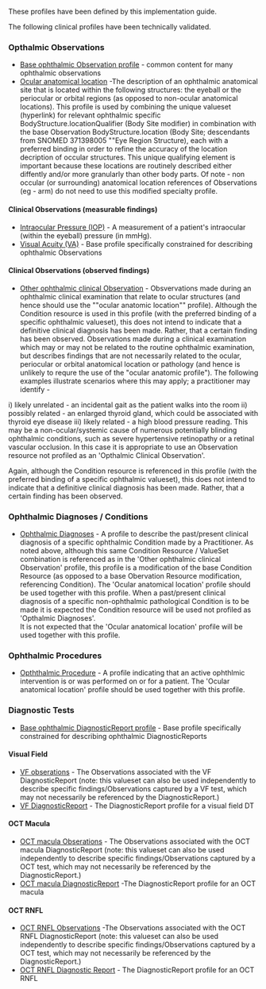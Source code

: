 These profiles have been defined by this implementation guide.

The following clinical profiles have been technically validated.

### Opthalmic Observations

* [Base ophthalmic Observation profile](StructureDefinition-observation-base.html) - common content for many ophthalmic observations 
* [Ocular anatomical location](StructureDefinition-body-structure-eye.html) -The description of an ophthalmic anatomical site that is located within the following structures: the eyeball or the periocular or orbital regions (as opposed to non-ocular anatomical locations).
This profile is used by combining the unique valueset (hyperlink) for relevant ophthalmic specific BodyStructure.locationQualifier (Body Site modifier) in combination with the base Observation BodyStructure.location (Body Site; descendants from SNOMED 371398005 ""Eye Region Structure), each with a preferred binding in order to refine the accuracy of the location decription of occular structures. This unique qualifying element is important because these locations are routinely described either diffently and/or more granularly than other body parts.
Of note - non occular (or surrounding) anatomical location references of Observations (eg - arm) do not need to use this modified specialty profile.

#### Clinical Observations (measurable findings)
* [Intraocular Pressure (IOP)](StructureDefinition-observation-iop.html) - A measurement of a patient's intraocular (within the eyeball) pressure (in mmHg).
* [Visual Acuity (VA)](StructureDefinition-observation-visual-acuity.html) - Base profile specifically constrained for describing ophthalmic Observations

#### Clinical Observations (observed findings)

* [Other ophthalmic clinical Observation](StructureDefinition-observation-eye-region-finding.html) - Obsvervations made during an ophthalmic clinical examination that relate to ocular structures (and hence should use the ""ocular anatomic location"" profile). 
Although the Condition resource is used in this profile (with the preferred binding of a specific ophthalmic valueset), this does not intend to indicate that a definitive clinical diagnosis has been made. Rather, that a certain finding has been observed.
Observations made during a clinical examination which may or may not be related to the routine ophthalmic examination, but describes findings that are not necessarily related to the ocular, periocular or orbital anatomical location or pathology (and hence is unlikely to requre the use of the "ocular anatomic profile"). The following examples illustrate scenarios where this may apply; a practitioner may identify - 

i) likely unrelated - an incidental gait as the patient walks into the room
ii) possibly related - an enlarged thyroid gland, which could be associated with thyroid eye disease
iii) likely related - a high blood pressure reading. This may be a non-ocular/systemic cause of numerous potentially blinding ophthalmic conditions, such as severe hypertensive retinopathy or a retinal vascular occlusion.
In this case it is appropriate to use an Observation resource not profiled as an 'Opthalmic Clinical Observation'.

Again, although the Condition resource is referenced in this profile (with the preferred binding of a specific ophthalmic valueset), this does not intend to indicate that a definitive clinical diagnosis has been made. Rather, that a certain finding has been observed.  

### Ophthalmic Diagnoses / Conditions 
* [Ophthalmic Diagnoses](StructureDefinition-condition-base.html) - A profile to describe the past/present clinical diagnosis of a specific ophthalmic Condition made by a Practitioner.
As noted above, although this same Condition Resource / ValueSet combination is referenced as in the 'Other ophthalmic clinical Observation' profile, this profile is a modification of the base Condition Resource (as opposed to a base Obervation Resource modification, referencing Condition).
The 'Ocular anatomical location' profile should be used together with this profile.
When a past/present clinical diagnosis of a specific non-ophthalmic pathological Condition is to be made it is expected the Condition resource will be used not profiled as 'Opthalmic Diagnoses'.  
It is not expected that the 'Ocular anatomical location' profile will be used together with this profile.


### Ophthalmic Procedures
* [Opththalmic Procedure](StructureDefinition-procedure-base.html) - A profile indicating that an active ophthlmic intervention is or was performed on or for a patient.
The 'Ocular anatomical location' profile should be used together with this profile.


### Diagnostic Tests

* [Base ophthalmic DiagnosticReport profile](StructureDefinition-diagnostic-report-base.html) - Base profile specifically constrained for describing ophthalmic DiagnosticReports

#### Visual Field
* [VF obserations](StructureDefinition-observation-visual-field.html) - The Observations associated with the VF DiagnosticReport (note: this valueset can also be used independently to describe specific findings/Observations captured by a VF test, which may not necessarily be referenced by the DiagnosticReport.) 
* [VF DiagnosticReport](StructureDefinition-diagnostic-report-visual-field.html) - The DiagnosticReport profile for a visual field DT

#### OCT Macula
* [OCT macula Obserations](StructureDefinition-observation-oct-macula.html) - The Observations associated with the OCT macula DiagnosticReport (note: this valueset can also be used independently to describe specific findings/Observations captured by a OCT test, which may not necessarily be referenced by the DiagnosticReport.) 
* [OCT macula DiagnosticReport](StructureDefinition-diagnostic-report-oct-macula.html) -The DiagnosticReport profile for an OCT macula

#### OCT RNFL
* [OCT RNFL Observations](StructureDefinition-observation-oct-rnfl.html) -The Observations associated with the OCT RNFL DiagnosticReport (note: this valueset can also be used independently to describe specific findings/Observations captured by a OCT test, which may not necessarily be referenced by the DiagnosticReport.)
* [OCT RNFL Diagnostic Report](StructureDefinition-diagnostic-report-oct-rnfl.html) - The DiagnosticReport profile for an OCT RNFL







